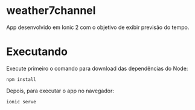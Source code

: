 # weather7channel
App desenvolvido em Ionic 2 com o objetivo de exibir previsão do tempo.

# Executando
<p>Execute primeiro o comando para download das dependências do Node:</p>

<code>npm install</code>

<p>Depois, para executar o app no navegador:</p>

<code>ionic serve</code>
